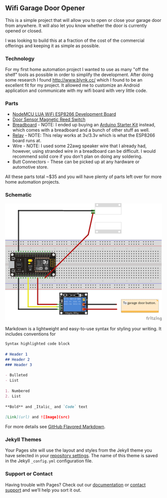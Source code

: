 ## Wifi Garage Door Opener

This is a simple project that will allow you to open or close your garage door from anywhere. It will also let you know whether the door is currently opened or closed. 

I was looking to build this at a fraction of the cost of the commercial offerings and keeping it as simple as possible. 

### Technology

For my first home automation project I wanted to use as many "off the shelf" tools as possible in order to simplify the development. After doing some research I found http://www.blynk.cc/ which I found to be an excellent fit for my project. It allowed me to customize an Android application and communicate with my wifi board with very little code.

### Parts

- [NodeMCU LUA WiFi ESP8266 Development Board](http://amzn.to/2iYBeTo)
- [Door Sensor Magnetic Reed Switch](http://amzn.to/2kbAGq7)
- [Breadboard](http://amzn.to/2klLUvB) - NOTE: I ended up buying an [Arduino Starter Kit](http://amzn.to/2jWg3ku) instead, which comes with a breadboard and a bunch of other stuff as well.
- [Relay](https://rover.ebay.com/rover/1/711-53200-19255-0/1?icep_id=114&ipn=icep&toolid=20004&campid=5338026670&mpre=http%3A%2F%2Fwww.ebay.com%2Fitm%2FDC-3V-3-3V-Relay-High-Level-Driver-Module-optocouple-Relay-Module-for-Arduino%2F331502222842%3Frt%3Dnc%26_soffid%3D5%26_soffType%3DPromotionalShipping%26_trksid%3Dp5731.m3795) - NOTE: This relay works at 3v/3.3v which is what the ESP8266 board runs at.
- Wire - NOTE: I used some 22awg speaker wire that I already had, however, using stranded wire in a breadboard can be difficult. I would recommend solid core if you don't plan on doing any soldering.
- Butt Connectors - These can be picked up at any hardware or automotive store.

All these parts total ~$35 and you will have plenty of parts left over for more home automation projects.

### Schematic 

![Image](https://github.com/colatt/WifiGarageDoor/blob/master/GarageDoor_bb.png)

Markdown is a lightweight and easy-to-use syntax for styling your writing. It includes conventions for

```markdown
Syntax highlighted code block

# Header 1
## Header 2
### Header 3

- Bulleted
- List

1. Numbered
2. List

**Bold** and _Italic_ and `Code` text

[Link](url) and ![Image](src)
```

For more details see [GitHub Flavored Markdown](https://guides.github.com/features/mastering-markdown/).

### Jekyll Themes

Your Pages site will use the layout and styles from the Jekyll theme you have selected in your [repository settings](https://github.com/colatt/WifiGarageDoor/settings). The name of this theme is saved in the Jekyll `_config.yml` configuration file.

### Support or Contact

Having trouble with Pages? Check out our [documentation](https://help.github.com/categories/github-pages-basics/) or [contact support](https://github.com/contact) and we’ll help you sort it out.
